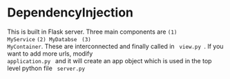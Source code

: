 # DependencyInjection

This is built in Flask server. Three main components are <code>(1) MyService</code> <code>(2) MyDatabse</code> <code> (3) MyContainer</code>. These are interconnected and finally called in <code> view.py </code>. If you want to add more urls, modify <code> application.py </code> and it will create an app object which is used in the top level python file <code> server.py </code>

